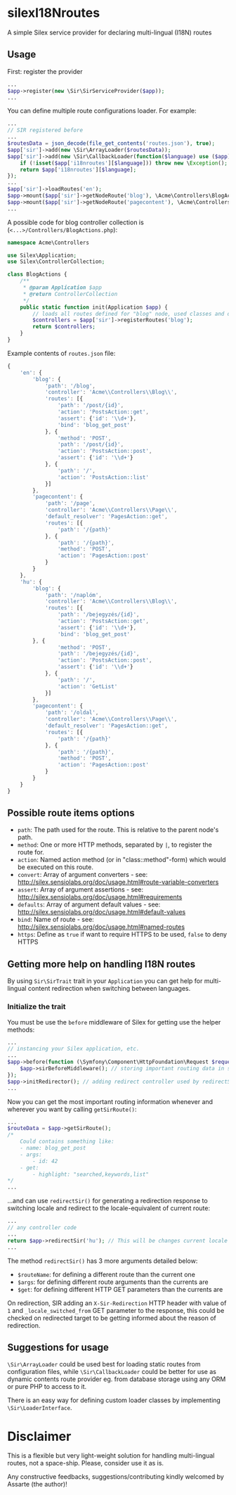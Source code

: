 # silexI18Nroutes
A simple Silex service provider for declaring multi-lingual (I18N) routes

## Usage
First: register the provider
```php
...
$app->register(new \Sir\SirServiceProvider($app));
...
```

You can define multiple route configurations loader. For example:
```php
...
// SIR registered before
...
$routesData = json_decode(file_get_contents('routes.json'), true);
$app['sir']->add(new \Sir\ArrayLoader($routesData));
$app['sir']->add(new \Sir\CallbackLoader(function($language) use ($app) {
	if (!isset($app['i18nroutes'][$language])) throw new \Exception();
	return $app['i18nroutes'][$language];
});
...
$app['sir']->loadRoutes('en');
$app->mount($app['sir']->getNodeRoute('blog'), \Acme\Controllers\BlogActions::init($app));
$app->mount($app['sir']->getNodeRoute('pagecontent'), \Acme\Controllers\PageActions::init($app));
...
```
A possible code for blog controller collection is (`<...>/Controllers/BlogActions.php`):
```php
namespace Acme\Controllers

use Silex\Application;
use Silex\ControllerCollection;

class BlogActions {
	/**
	 * @param Application $app
	 * @return ControllerCollection
	 */
	public static function init(Application $app) {
		// loads all routes defined for "blog" node, used classes and defined actions must be exists
		$controllers = $app['sir']->registerRoutes('blog');
		return $controllers;
	}
}
```

Example contents of `routes.json` file:
```js
{
	'en': {
		'blog': {
			'path': '/blog',
			'controller': 'Acme\\Controllers\\Blog\\',
			'routes': [{
				'path': '/post/{id}',
				'action': 'PostsAction::get',
				'assert': {'id': '\\d+'},
				'bind': 'blog_get_post'
			}, {
				'method': 'POST',
				'path': '/post/{id}',
				'action': 'PostsAction::post',
				'assert': {'id': '\\d+'}
			}, {
				'path': '/',
				'action': 'PostsAction::list'
			}]
		},
		'pagecontent': {
			'path': '/page',
			'controller': 'Acme\\Controllers\\Page\\',
			'default_resolver': 'PagesAction::get',
			'routes': [{
				'path': '/{path}'
			}, {
				'path': '/{path}',
				'method': 'POST',
				'action': 'PagesAction::post'
			}
		}
	},
	'hu': {
		'blog': {
			'path': '/naplóm',
			'controller': 'Acme\\Controllers\\Blog\\',
			'routes': [{
				'path': '/bejegyzés/{id}',
				'action': 'PostsAction::get',
				'assert': {'id': '\\d+'},
				'bind': 'blog_get_post'
		}, {
				'method': 'POST',
				'path': '/bejegyzés/{id}',
				'action': 'PostsAction::post',
				'assert': {'id': '\\d+'}
			}, {
				'path': '/',
				'action': 'GetList'
			}]
		},
		'pagecontent': {
			'path': '/oldal',
			'controller': 'Acme\\Controllers\\Page\\',
			'default_resolver': 'PagesAction::get',
			'routes': [{
				'path': '/{path}'
			}, {
				'path': '/{path}',
				'method': 'POST',
				'action': 'PagesAction::post'
			}
		}
	}
}
```
## Possible route items options
 * `path`: The path used for the route. This is relative to the parent node's path.
 * `method`: One or more HTTP methods, separated by `|`, to register the route for.
 * `action`: Named action method (or in "class::method"-form) which would be executed on this route.
 * `convert`: Array of argument converters - see: http://silex.sensiolabs.org/doc/usage.html#route-variable-converters
 * `assert`: Array of argument assertions - see: http://silex.sensiolabs.org/doc/usage.html#requirements
 * `defaults`: Array of argument default values - see: http://silex.sensiolabs.org/doc/usage.html#default-values
 * `bind`: Name of route - see: http://silex.sensiolabs.org/doc/usage.html#named-routes
 * `https`: Define as `true` if want to require HTTPS to be used, `false` to deny HTTPS

## Getting more help on handling I18N routes
By using `Sir\SirTrait` trait in your `Application` you can get help for multi-lingual content redirection when switching between languages.

### Initialize the trait
You must be use the `before` middleware of Silex for getting use the helper methods:
```php
...
// instancing your Silex application, etc.
...
$app->before(function (\Symfony\Component\HttpFoundation\Request $request) use ($app) {
	$app->sirBeforeMiddleware(); // storing important routing data in session
});
$app->initRedirector(); // adding redirect controller used by redirectSir() method
...
```
Now you can get the most important routing information whenever and wherever you want by calling `getSirRoute()`:
```php
...
$routeData = $app->getSirRoute();
/*
	Could contains something like:
	- name: blog_get_post
	- args:
		- id: 42
	- get:
		- highlight: "searched,keywords,list"
*/
...
```
...and can use `redirectSir()` for generating a redirection response to switching locale and redirect to the locale-equivalent of current route:
```php
...
// any controller code
...
return $app->redirectSir('hu'); // This will be changes current locale to "hu" and redirects the user agent
...
```
The method `redirectSir()` has 3 more arguments detailed below:
 * `$routeName`: for defining a different route than the current one
 * `$args`: for defining different route arguments than the currents are
 * `$get`: for defining different HTTP GET parameters than the currents are

On redirection, SIR adding an `X-Sir-Redirection` HTTP header with value of `1` and `_locale_switched_from` GET parameter to the response, this could be checked on redirected target to be getting informed about the reason of redirection.

## Suggestions for usage
`\Sir\ArrayLoader` could be used best for loading static routes from configuration files, while `\Sir\CallbackLoader` could be better for use as dynamic contents route provider eg. from database storage using any ORM or pure PHP to access to it.

There is an easy way for defining custom loader classes by implementing `\Sir\LoaderInterface`.

# Disclaimer
This is a flexible but very light-weight solution for handling multi-lingual routes, not a space-ship. Please, consider use it as is.

Any constructive feedbacks, suggestions/contributing kindly welcomed by Assarte (the author)!